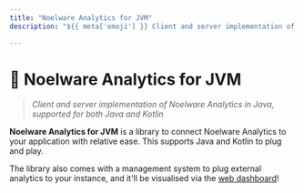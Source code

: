 ```yaml
---
title: "Noelware Analytics for JVM"
description: "${{ meta['emoji'] }} Client and server implementation of Noelware Analytics in Java, supported for both Java and Kotlin"

---
```


# 🌂 Noelware Analytics for JVM
> *Client and server implementation of Noelware Analytics in Java, supported for both Java and Kotlin*

**Noelware Analytics for JVM** is a library to connect Noelware Analytics to your application with relative ease. This supports
Java and Kotlin to plug and play.

The library also comes with a management system to plug external analytics to your instance, and it'll be visualised via the
[web dashboard](https://analytics.noelware.org)!
